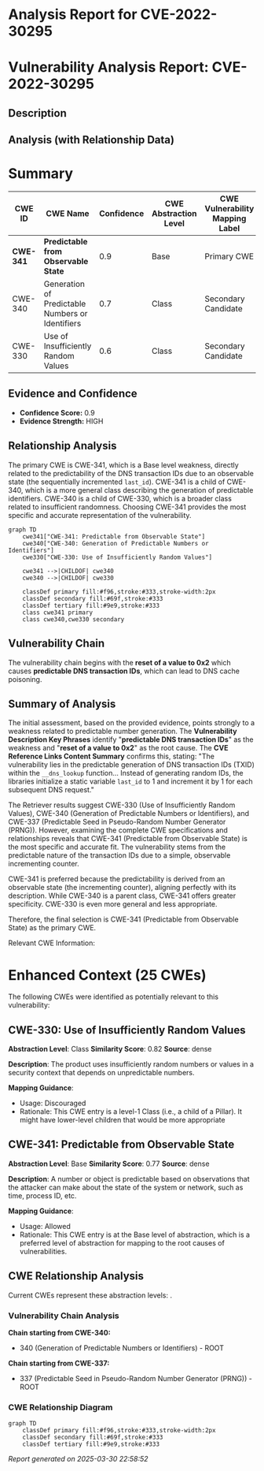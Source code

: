 # Analysis Report for CVE-2022-30295

# Vulnerability Analysis Report: CVE-2022-30295

## Description



## Analysis (with Relationship Data)

# Summary
| CWE ID | CWE Name | Confidence | CWE Abstraction Level | CWE Vulnerability Mapping Label | CWE-Vulnerability Mapping Notes |
|---|---|---|---|---|---|
| **CWE-341** | **Predictable from Observable State** | 0.9 | Base | Primary CWE | Allowed |
| CWE-340 | Generation of Predictable Numbers or Identifiers | 0.7 | Class | Secondary Candidate | Allowed-with-Review |
| CWE-330 | Use of Insufficiently Random Values | 0.6 | Class | Secondary Candidate | Discouraged |

## Evidence and Confidence

*   **Confidence Score:** 0.9
*   **Evidence Strength:** HIGH

## Relationship Analysis
The primary CWE is CWE-341, which is a Base level weakness, directly related to the predictability of the DNS transaction IDs due to an observable state (the sequentially incremented `last_id`). CWE-341 is a child of CWE-340, which is a more general class describing the generation of predictable identifiers. CWE-340 is a child of CWE-330, which is a broader class related to insufficient randomness. Choosing CWE-341 provides the most specific and accurate representation of the vulnerability.

```mermaid
graph TD
    cwe341["CWE-341: Predictable from Observable State"]
    cwe340["CWE-340: Generation of Predictable Numbers or Identifiers"]
    cwe330["CWE-330: Use of Insufficiently Random Values"]
    
    cwe341 -->|CHILDOF| cwe340
    cwe340 -->|CHILDOF| cwe330
    
    classDef primary fill:#f96,stroke:#333,stroke-width:2px
    classDef secondary fill:#69f,stroke:#333
    classDef tertiary fill:#9e9,stroke:#333
    class cwe341 primary
    class cwe340,cwe330 secondary
```

## Vulnerability Chain
The vulnerability chain begins with the **reset of a value to 0x2** which causes **predictable DNS transaction IDs**, which can lead to DNS cache poisoning.

## Summary of Analysis
The initial assessment, based on the provided evidence, points strongly to a weakness related to predictable number generation. The **Vulnerability Description Key Phrases** identify "**predictable DNS transaction IDs**" as the weakness and "**reset of a value to 0x2**" as the root cause. The **CVE Reference Links Content Summary** confirms this, stating: "The vulnerability lies in the predictable generation of DNS transaction IDs (TXID) within the `__dns_lookup` function... Instead of generating random IDs, the libraries initialize a static variable `last_id` to 1 and increment it by 1 for each subsequent DNS request."

The Retriever results suggest CWE-330 (Use of Insufficiently Random Values), CWE-340 (Generation of Predictable Numbers or Identifiers), and CWE-337 (Predictable Seed in Pseudo-Random Number Generator (PRNG)). However, examining the complete CWE specifications and relationships reveals that CWE-341 (Predictable from Observable State) is the most specific and accurate fit. The vulnerability stems from the predictable nature of the transaction IDs due to a simple, observable incrementing counter.

CWE-341 is preferred because the predictability is derived from an observable state (the incrementing counter), aligning perfectly with its description. While CWE-340 is a parent class, CWE-341 offers greater specificity. CWE-330 is even more general and less appropriate.

Therefore, the final selection is CWE-341 (Predictable from Observable State) as the primary CWE.

Relevant CWE Information:

# Enhanced Context (25 CWEs)
The following CWEs were identified as potentially relevant to this vulnerability:

## CWE-330: Use of Insufficiently Random Values
**Abstraction Level**: Class
**Similarity Score**: 0.82
**Source**: dense

**Description**:
The product uses insufficiently random numbers or values in a security context that depends on unpredictable numbers.

**Mapping Guidance**:
- Usage: Discouraged
- Rationale: This CWE entry is a level-1 Class (i.e., a child of a Pillar). It might have lower-level children that would be more appropriate

## CWE-341: Predictable from Observable State
**Abstraction Level**: Base
**Similarity Score**: 0.77
**Source**: dense

**Description**:
A number or object is predictable based on observations that the attacker can make about the state of the system or network, such as time, process ID, etc.

**Mapping Guidance**:
- Usage: Allowed
- Rationale: This CWE entry is at the Base level of abstraction, which is a preferred level of abstraction for mapping to the root causes of vulnerabilities.


## CWE Relationship Analysis

Current CWEs represent these abstraction levels: .


### Vulnerability Chain Analysis

**Chain starting from CWE-340:**
- 340 (Generation of Predictable Numbers or Identifiers) - ROOT


**Chain starting from CWE-337:**
- 337 (Predictable Seed in Pseudo-Random Number Generator (PRNG)) - ROOT



### CWE Relationship Diagram

```mermaid
graph TD
    classDef primary fill:#f96,stroke:#333,stroke-width:2px
    classDef secondary fill:#69f,stroke:#333
    classDef tertiary fill:#9e9,stroke:#333
```



*Report generated on 2025-03-30 22:58:52*
